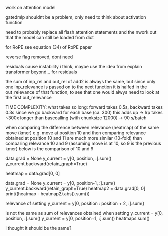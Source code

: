 work on attention model

gatedmlp shouldnt be a problem, only need to think about activation function

need to probably replace all flash attention statements and the nwork out that the model can still be loaded from dict

for RoPE see equation (34) of RoPE paper

reverse flag removed, dont need


residuals cause instability i think, maybe use the idea from explain transformer beyond... for residuals

the sum of inp_rel and out_rel of add2 is always the same, but since only one inp_relevance is passed on to the next function it is halfed in the out_relevance of that function, to see that one would alwys need to look at the first out_relevance


TIME COMPLEXITY:
what takes so long: forward takes 0.5s, backward takes 0.3s
since we go backward for each base (ca. 300) this adds up
-> lrp takes ~300x longer than basecalling (with chunksize 12000) -> 90 s/batch













when comparing the difference between relevance (heatmap) of the same move (kmer) e.g. move at position 10 and then comparing relevance obtained at position 10 and 11 are much more similar (10-fold) than comparing relevance 10 and 9 (assuming move is at 10, so 9 is the previous kmer)
below is the comparison of 10 and 9

data.grad = None
y_current = y[0, position, :].sum()
y_current.backward(retain_graph=True)

heatmap = data.grad[0, 0]

data.grad = None
y_current = y[0, position-1, :].sum()
y_current.backward(retain_graph=True)
heatmap2 = data.grad[0, 0]
print((heatmap - heatmap2).abs().sum())



relevance of setting
y_current = y[0, position : position + 2, :].sum()

is not the same as sum of relevances obtained when setting 
y_current = y[0, position, :].sum()
y_current = y[0, position+1, :].sum()
heatmaps.sum()

i thought it should be the same?


